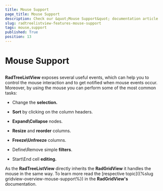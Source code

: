 ```yaml
---
title: Mouse Support
page_title: Mouse Support
description: Check our &quot;Mouse Support&quot; documentation article for the RadTreeListView WPF control.
slug: radtreelistview-features-mouse-support
tags: mouse,support
published: True
position: 13
---
```


# Mouse Support



## 

__RadTreeListView__ exposes several useful events, which can help you to control the mouse interaction and to get notified when mouse events occur. Moreover, by using the mouse you can perform some of the most common tasks:

* Change the __selection.__

* __Sort__ by clicking on the column headers.  

* __Expand\Collapse__ nodes. 

* __Resize__ and __reorder__ columns. 

* __Freeze\Unfreeze__ columns. 

* Define\Remove simple __filters__. 

* Start\End cell __editing.__

As the __RadTreeListView__ directly inherits the __RadGridView__ it handles the mouse in the same way. To learn more read the [respective topic]({%slug gridview-overview-mouse-support%}) in the __RadGridView's__ documentation.
